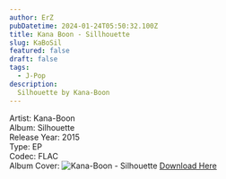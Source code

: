 ```yaml
---
author: ErZ
pubDatetime: 2024-01-24T05:50:32.100Z
title: Kana Boon - Sillhouette
slug: KaBoSil
featured: false
draft: false
tags:
  - J-Pop
description:
  Silhouette by Kana-Boon
---
```

Artist: Kana-Boon<br>
Album: Silhouette<br>
Release Year: 2015<br>
Type: EP<br>
Codec: FLAC<br>
Album Cover: ![Kana-Boon - Silhouette](https://ucarecdn.com/228c7a1f-1a0e-4040-a7c4-a01ff2d944d2/-/preview/300x300/-/quality/smart_retina/-/format/auto/)
[Download Here](https://cuty.io/KaBoSil)